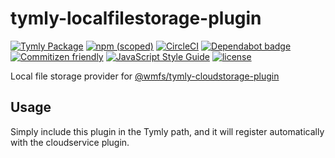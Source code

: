 # tymly-localfilestorage-plugin
[![Tymly Package](https://img.shields.io/badge/tymly-package-blue.svg)](https://tymly.io/)
[![npm (scoped)](https://img.shields.io/npm/v/@wmfs/tymly-localfilestorage-plugin.svg)](https://www.npmjs.com/package/@wmfs/tymly-localfilestorage-plugin)
[![CircleCI](https://circleci.com/gh/wmfs/tymly-localfilestorage-plugin.svg?style=svg)](https://circleci.com/gh/wmfs/tymly-localfilestorage-plugin)
[![Dependabot badge](https://img.shields.io/badge/Dependabot-active-brightgreen.svg)](https://dependabot.com/)
[![Commitizen friendly](https://img.shields.io/badge/commitizen-friendly-brightgreen.svg)](http://commitizen.github.io/cz-cli/)
[![JavaScript Style Guide](https://img.shields.io/badge/code_style-standard-brightgreen.svg)](https://standardjs.com)
[![license](https://img.shields.io/github/license/mashape/apistatus.svg)](https://github.com/wmfs/tymly-localfilestorage-plugin/blob/master/LICENSE)

Local file storage provider for [@wmfs/tymly-cloudstorage-plugin](https://www.npmjs.com/package/@wmfs/tymly-cloudstorage-plugin)

## Usage

Simply include this plugin in the Tymly path, and it will register automatically with the cloudservice plugin.

